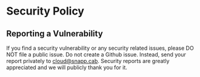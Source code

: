 # Security Policy

## Reporting a Vulnerability

If you find a security vulnerability or any security related issues, please DO NOT file a public issue. Do not create a Github issue. Instead, send your report privately to cloud@snapp.cab. Security reports are greatly appreciated and we will publicly thank you for it.
